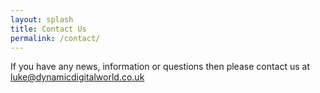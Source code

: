 ```yaml
---
layout: splash
title: Contact Us
permalink: /contact/
---
```


If you have any news, information or questions then please contact us at [luke@dynamicdigitalworld.co.uk](mailto:luke@dynamicdigitalworld.co.uk)
